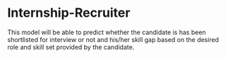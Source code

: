 # Internship-Recruiter
This model will be able to predict whether the candidate is has been shortlisted for interview or not and his/her skill gap based on the desired role and skill set provided by the candidate.
